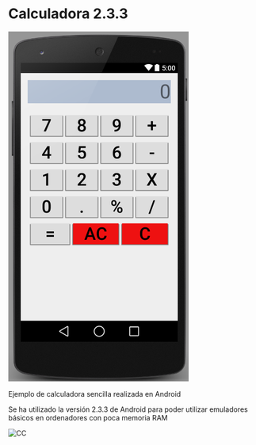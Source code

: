 # Calculadora 2.3.3

![calculadora](https://raw.githubusercontent.com/javacasm/Android2016/master/temario/imagenes/AppCalculadora.png)

Ejemplo de calculadora sencilla realizada en Android

Se ha utilizado la versión 2.3.3 de Android para poder utilizar emuladores básicos en ordenadores con poca memoria RAM

![CC](https://licensebuttons.net/l/by-sa/3.0/88x31.png)
